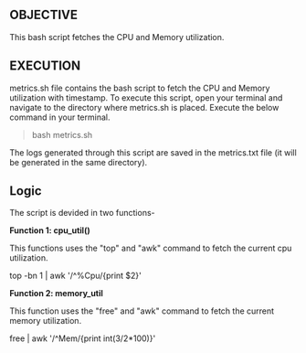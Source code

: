 ## OBJECTIVE

This bash script fetches the CPU and Memory utilization. 

## EXECUTION

metrics.sh file contains the bash script to fetch the CPU and Memory utilization with timestamp.
To execute this script, open your terminal and navigate to the directory where metrics.sh is placed. Execute the below command in your terminal.

> bash metrics.sh

The logs generated through this script are saved in the metrics.txt file (it will be generated in the same directory).


## Logic

The script is devided in two functions-

**Function 1: cpu_util()**

This functions uses the "top" and "awk" command to fetch the current cpu utilization. 

top -bn 1 | awk '/^%Cpu/{print $2}'

**Function 2: memory_util**

This function uses the "free" and "awk" command to fetch the current memory utilization.

free | awk '/^Mem/{print int($3/$2*100)}'


